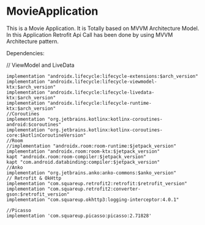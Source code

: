 # MovieApplication

This is a Movie Application. It is Totally based on MVVM Architecture Model. In this Application Retrofit Api Call has been done by using MVVM Architecture pattern.

Dependencies:

 // ViewModel and LiveData
 
    implementation "androidx.lifecycle:lifecycle-extensions:$arch_version"
    implementation "androidx.lifecycle:lifecycle-viewmodel-ktx:$arch_version"
    implementation "androidx.lifecycle:lifecycle-livedata-ktx:$arch_version"
    implementation "androidx.lifecycle:lifecycle-runtime-ktx:$arch_version"
    //Coroutines
    implementation "org.jetbrains.kotlinx:kotlinx-coroutines-android:$coroutines"
    implementation "org.jetbrains.kotlinx:kotlinx-coroutines-core:$kotlinCoroutineVersion"
    //Room
    //implementation "androidx.room:room-runtime:$jetpack_version"
    implementation "androidx.room:room-ktx:$jetpack_version"
    kapt "androidx.room:room-compiler:$jetpack_version"
    kapt "com.android.databinding:compiler:$jetpack_version"
    //Anko
    implementation "org.jetbrains.anko:anko-commons:$anko_version"
    // Retrofit & OkHttp
    implementation "com.squareup.retrofit2:retrofit:$retrofit_version"
    implementation "com.squareup.retrofit2:converter-gson:$retrofit_version"
    implementation "com.squareup.okhttp3:logging-interceptor:4.0.1"

    //Picasso
    implementation 'com.squareup.picasso:picasso:2.71828'
    
    
    
    
